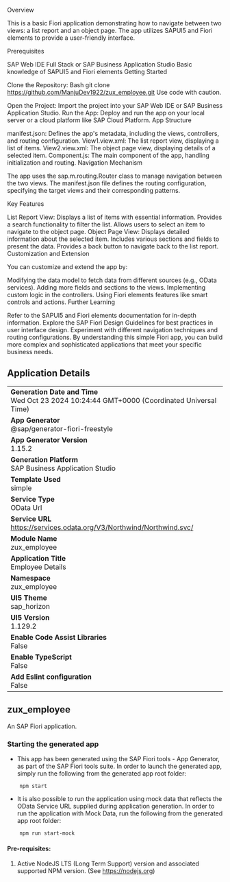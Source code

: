 Overview

This is a basic Fiori application demonstrating how to navigate between two views: a list report and an object page. The app utilizes SAPUI5 and Fiori elements to provide a user-friendly interface.

Prerequisites

SAP Web IDE Full Stack or SAP Business Application Studio
Basic knowledge of SAPUI5 and Fiori elements
Getting Started

Clone the Repository:
Bash
git clone https://github.com/ManjuDev1922/zux_employee.git
Use code with caution.

Open the Project: Import the project into your SAP Web IDE or SAP Business Application Studio.
Run the App: Deploy and run the app on your local server or a cloud platform like SAP Cloud Platform.
App Structure

manifest.json: Defines the app's metadata, including the views, controllers, and routing configuration.
View1.view.xml: The list report view, displaying a list of items.
View2.view.xml: The object page view, displaying details of a selected item.
Component.js: The main component of the app, handling initialization and routing.
Navigation Mechanism

The app uses the sap.m.routing.Router class to manage navigation between the two views. The manifest.json file defines the routing configuration, specifying the target views and their corresponding patterns.

Key Features

List Report View:
Displays a list of items with essential information.
Provides a search functionality to filter the list.
Allows users to select an item to navigate to the object page.
Object Page View:
Displays detailed information about the selected item.
Includes various sections and fields to present the data.
Provides a back button to navigate back to the list report.
Customization and Extension

You can customize and extend the app by:

Modifying the data model to fetch data from different sources (e.g., OData services).
Adding more fields and sections to the views.
Implementing custom logic in the controllers.
Using Fiori elements features like smart controls and actions.
Further Learning

Refer to the SAPUI5 and Fiori elements documentation for in-depth information.
Explore the SAP Fiori Design Guidelines for best practices in user interface design.
Experiment with different navigation techniques and routing configurations.
By understanding this simple Fiori app, you can build more complex and sophisticated applications that meet your specific business needs.

## Application Details
|               |
| ------------- |
|**Generation Date and Time**<br>Wed Oct 23 2024 10:24:44 GMT+0000 (Coordinated Universal Time)|
|**App Generator**<br>@sap/generator-fiori-freestyle|
|**App Generator Version**<br>1.15.2|
|**Generation Platform**<br>SAP Business Application Studio|
|**Template Used**<br>simple|
|**Service Type**<br>OData Url|
|**Service URL**<br>https://services.odata.org/V3/Northwind/Northwind.svc/|
|**Module Name**<br>zux_employee|
|**Application Title**<br>Employee Details|
|**Namespace**<br>zux_employee|
|**UI5 Theme**<br>sap_horizon|
|**UI5 Version**<br>1.129.2|
|**Enable Code Assist Libraries**<br>False|
|**Enable TypeScript**<br>False|
|**Add Eslint configuration**<br>False|

## zux_employee

An SAP Fiori application.

### Starting the generated app

-   This app has been generated using the SAP Fiori tools - App Generator, as part of the SAP Fiori tools suite.  In order to launch the generated app, simply run the following from the generated app root folder:

```
    npm start
```

- It is also possible to run the application using mock data that reflects the OData Service URL supplied during application generation.  In order to run the application with Mock Data, run the following from the generated app root folder:

```
    npm run start-mock
```

#### Pre-requisites:

1. Active NodeJS LTS (Long Term Support) version and associated supported NPM version.  (See https://nodejs.org)



